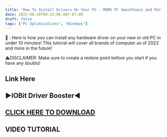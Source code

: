 ```yaml
---
title: 'How To Install Drivers On Your PC - MORE PC Smoothness and Performance!'
date: 2022-06-28T09:25:00.007-07:00
draft: false
tags: ["PC Optimizations", "Windows"]
---
```



🔧 : Here is how you can install any hardware driver on your new or old PC in under 10 minutes! This tutorial will cover all brands of computer as of 2022 and more in the future!

⚠DISCLAIMER: Make sure to create a restore point before you start if you have any doubts!

Link Here
---------

▶IOBit Driver Booster◀
----------------------

**[CLICK HERE TO DOWNLOAD](https://tinyurl.com/drivergbyt)**
------------------------------------------------------------

**VIDEO TUTORIAL**
------------------